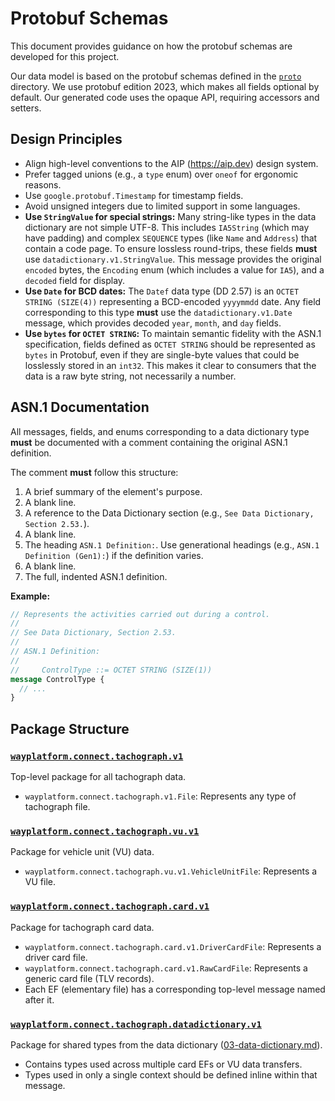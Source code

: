 # Protobuf Schemas

This document provides guidance on how the protobuf schemas are developed for this project.

Our data model is based on the protobuf schemas defined in the [`proto`](.) directory. We use protobuf edition 2023, which makes all fields optional by default. Our generated code uses the opaque API, requiring accessors and setters.

## Design Principles

- Align high-level conventions to the AIP (https://aip.dev) design system.
- Prefer tagged unions (e.g., a `type` enum) over `oneof` for ergonomic reasons.
- Use `google.protobuf.Timestamp` for timestamp fields.
- Avoid unsigned integers due to limited support in some languages.
- **Use `StringValue` for special strings:** Many string-like types in the data dictionary are not simple UTF-8. This includes `IA5String` (which may have padding) and complex `SEQUENCE` types (like `Name` and `Address`) that contain a code page. To ensure lossless round-trips, these fields **must** use `datadictionary.v1.StringValue`. This message provides the original `encoded` bytes, the `Encoding` enum (which includes a value for `IA5`), and a `decoded` field for display.
- **Use `Date` for BCD dates:** The `Datef` data type (DD 2.57) is an `OCTET STRING (SIZE(4))` representing a BCD-encoded `yyyymmdd` date. Any field corresponding to this type **must** use the `datadictionary.v1.Date` message, which provides decoded `year`, `month`, and `day` fields.
- **Use `bytes` for `OCTET STRING`:** To maintain semantic fidelity with the ASN.1 specification, fields defined as `OCTET STRING` should be represented as `bytes` in Protobuf, even if they are single-byte values that could be losslessly stored in an `int32`. This makes it clear to consumers that the data is a raw byte string, not necessarily a number.

## ASN.1 Documentation

All messages, fields, and enums corresponding to a data dictionary type **must** be documented with a comment containing the original ASN.1 definition.

The comment **must** follow this structure:
1.  A brief summary of the element's purpose.
2.  A blank line.
3.  A reference to the Data Dictionary section (e.g., `See Data Dictionary, Section 2.53.`).
4.  A blank line.
5.  The heading `ASN.1 Definition:`. Use generational headings (e.g., `ASN.1 Definition (Gen1):`) if the definition varies.
6.  A blank line.
7.  The full, indented ASN.1 definition.

**Example:**
```protobuf
// Represents the activities carried out during a control.
//
// See Data Dictionary, Section 2.53.
//
// ASN.1 Definition:
//
//     ControlType ::= OCTET STRING (SIZE(1))
message ControlType {
  // ...
}
```

## Package Structure

### [`wayplatform.connect.tachograph.v1`](./wayplatform/connect/tachograph/v1)
Top-level package for all tachograph data.
- `wayplatform.connect.tachograph.v1.File`: Represents any type of tachograph file.

### [`wayplatform.connect.tachograph.vu.v1`](./wayplatform/connect/tachograph/vu/v1)
Package for vehicle unit (VU) data.
- `wayplatform.connect.tachograph.vu.v1.VehicleUnitFile`: Represents a VU file.

### [`wayplatform.connect.tachograph.card.v1`](./wayplatform/connect/tachograph/card/v1)
Package for tachograph card data.
- `wayplatform.connect.tachograph.card.v1.DriverCardFile`: Represents a driver card file.
- `wayplatform.connect.tachograph.card.v1.RawCardFile`: Represents a generic card file (TLV records).
- Each EF (elementary file) has a corresponding top-level message named after it.

### [`wayplatform.connect.tachograph.datadictionary.v1`](./wayplatform/connect/tachograph/datadictionary/v1)
Package for shared types from the data dictionary ([03-data-dictionary.md](../../docs/regulation/chapters/03-data-dictionary.md)).
- Contains types used across multiple card EFs or VU data transfers.
- Types used in only a single context should be defined inline within that message.
